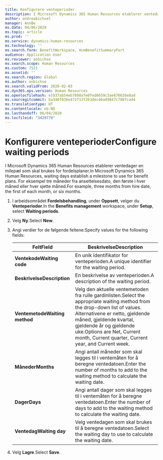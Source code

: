 ```yaml
---
title: Konfigurere venteperioder
description: I Microsoft Dynamics 365 Human Resources etablerer ventedager en milepæl som skal brukes for fordelsplaner.
author: andreabichsel
manager: AnnBe
ms.date: 04/06/2020
ms.topic: article
ms.prod: ''
ms.service: dynamics-human-resources
ms.technology: ''
ms.search.form: BenefitWorkspace, HcmBenefitSummaryPart
audience: Application User
ms.reviewer: anbichse
ms.search.scope: Human Resources
ms.custom: 7521
ms.assetid: ''
ms.search.region: Global
ms.author: anbichse
ms.search.validFrom: 2020-02-03
ms.dyn365.ops.version: Human Resources
ms.openlocfilehash: e1937ab54eb7898afe0fed6659c3ae676626e8ad
ms.sourcegitcommit: ba340f836e472f13f263dec46a49847c788fca44
ms.translationtype: HT
ms.contentlocale: nb-NO
ms.lasthandoff: 06/04/2020
ms.locfileid: "3429779"
---
```

# <a name="configure-waiting-periods"></a><span data-ttu-id="557a2-103">Konfigurere venteperioder</span><span class="sxs-lookup"><span data-stu-id="557a2-103">Configure waiting periods</span></span>

<span data-ttu-id="557a2-104">I Microsoft Dynamics 365 Human Resources etablerer ventedager en milepæl som skal brukes for fordelsplaner.</span><span class="sxs-lookup"><span data-stu-id="557a2-104">In Microsoft Dynamics 365 Human Resources, waiting days establish a milestone to use for benefit plans.</span></span> <span data-ttu-id="557a2-105">For eksempel tre måneder fra ansettelsesdato, den første i hver måned eller hver sjette måned.</span><span class="sxs-lookup"><span data-stu-id="557a2-105">For example, three months from hire date, the first of each month, or six months.</span></span>   

1. <span data-ttu-id="557a2-106">I arbeidsområdet **Fordelsbehandling**, under **Oppsett**, velger du **Venteperioder**.</span><span class="sxs-lookup"><span data-stu-id="557a2-106">In the **Benefits management** workspace, under **Setup**, select **Waiting periods**.</span></span>

2. <span data-ttu-id="557a2-107">Velg **Ny**.</span><span class="sxs-lookup"><span data-stu-id="557a2-107">Select **New**.</span></span>

3. <span data-ttu-id="557a2-108">Angi verdier for de følgende feltene:</span><span class="sxs-lookup"><span data-stu-id="557a2-108">Specify values for the following fields:</span></span>

   | <span data-ttu-id="557a2-109">Felt</span><span class="sxs-lookup"><span data-stu-id="557a2-109">Field</span></span> | <span data-ttu-id="557a2-110">Beskrivelse</span><span class="sxs-lookup"><span data-stu-id="557a2-110">Description</span></span> |
   | --- | --- |
   | <span data-ttu-id="557a2-111">**Ventekode**</span><span class="sxs-lookup"><span data-stu-id="557a2-111">**Waiting code**</span></span> | <span data-ttu-id="557a2-112">En unik identifikator for venteperioden.</span><span class="sxs-lookup"><span data-stu-id="557a2-112">A unique identifier for the waiting period.</span></span> |
   | <span data-ttu-id="557a2-113">**Beskrivelse**</span><span class="sxs-lookup"><span data-stu-id="557a2-113">**Description**</span></span> | <span data-ttu-id="557a2-114">En beskrivelse av venteperioden.</span><span class="sxs-lookup"><span data-stu-id="557a2-114">A description of the waiting period.</span></span> |
   | <span data-ttu-id="557a2-115">**Ventemetode**</span><span class="sxs-lookup"><span data-stu-id="557a2-115">**Waiting method**</span></span> | <span data-ttu-id="557a2-116">Velg den aktuelle ventemetoden fra rulle gardinlisten.</span><span class="sxs-lookup"><span data-stu-id="557a2-116">Select the appropriate waiting method from the drop-down list of values.</span></span> <span data-ttu-id="557a2-117">Alternativene er netto, gjeldende måned, gjeldende kvartal, gjeldende år og gjeldende uke.</span><span class="sxs-lookup"><span data-stu-id="557a2-117">Options are Net, Current month, Current quarter, Current year, and Current week.</span></span> |
   | <span data-ttu-id="557a2-118">**Måneder**</span><span class="sxs-lookup"><span data-stu-id="557a2-118">**Months**</span></span> | <span data-ttu-id="557a2-119">Angi antall måneder som skal legges til i ventemåten for å beregne ventedatoen.</span><span class="sxs-lookup"><span data-stu-id="557a2-119">Enter the number of months to add to the waiting method to calculate the waiting date.</span></span> |
   | <span data-ttu-id="557a2-120">**Dager**</span><span class="sxs-lookup"><span data-stu-id="557a2-120">**Days**</span></span> | <span data-ttu-id="557a2-121">Angi antall dager som skal legges til i ventemåten for å beregne ventedatoen.</span><span class="sxs-lookup"><span data-stu-id="557a2-121">Enter the number of days to add to the waiting method to calculate the waiting date.</span></span> |
   | <span data-ttu-id="557a2-122">**Ventedag**</span><span class="sxs-lookup"><span data-stu-id="557a2-122">**Waiting day**</span></span> | <span data-ttu-id="557a2-123">Velg ventedagen som skal brukes til å beregne ventedatoen.</span><span class="sxs-lookup"><span data-stu-id="557a2-123">Select the waiting day to use to calculate the waiting date.</span></span> |

4. <span data-ttu-id="557a2-124">Velg **Lagre**.</span><span class="sxs-lookup"><span data-stu-id="557a2-124">Select **Save**.</span></span>
